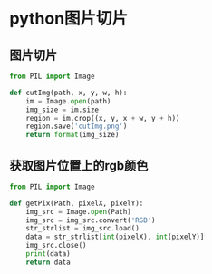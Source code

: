 ﻿# python图片切片


<!--more-->

## 图片切片
```Python
from PIL import Image

def cutImg(path, x, y, w, h):
    im = Image.open(path)
    img_size = im.size
    region = im.crop((x, y, x + w, y + h))
    region.save('cutImg.png')
    return format(img_size)
```

## 获取图片位置上的rgb颜色
```Python
from PIL import Image

def getPix(Path, pixelX, pixelY):
    img_src = Image.open(Path)
    img_src = img_src.convert('RGB')
    str_strlist = img_src.load()
    data = str_strlist[int(pixelX), int(pixelY)]
    img_src.close()
    print(data)
    return data
```

